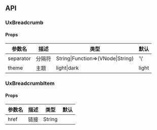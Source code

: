 ## API

### UxBreadcrumb

#### Props

| 参数名    | 描述   | 类型                              | 默认  |
| --------- | ------ | --------------------------------- | ----- |
| separator | 分隔符 | String\|Function=>(VNode\|String) | '\\'  |
| theme     | 主题   | light\|dark                       | light |

### UxBreadcrumbItem

#### Props

| 参数名 | 描述 | 类型   | 默认 |
| ------ | ---- | ------ | ---- |
| href   | 链接 | String |      |
